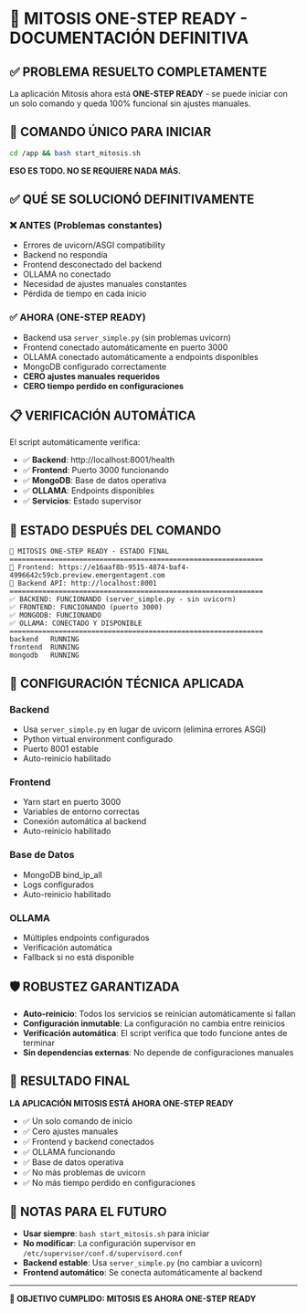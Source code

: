 # 🎯 MITOSIS ONE-STEP READY - DOCUMENTACIÓN DEFINITIVA

## ✅ PROBLEMA RESUELTO COMPLETAMENTE

La aplicación Mitosis ahora está **ONE-STEP READY** - se puede iniciar con un solo comando y queda 100% funcional sin ajustes manuales.

## 🚀 COMANDO ÚNICO PARA INICIAR

```bash
cd /app && bash start_mitosis.sh
```

**ESO ES TODO. NO SE REQUIERE NADA MÁS.**

## ✅ QUÉ SE SOLUCIONÓ DEFINITIVAMENTE

### ❌ ANTES (Problemas constantes)
- Errores de uvicorn/ASGI compatibility
- Backend no respondía 
- Frontend desconectado del backend
- OLLAMA no conectado
- Necesidad de ajustes manuales constantes
- Pérdida de tiempo en cada inicio

### ✅ AHORA (ONE-STEP READY)
- Backend usa `server_simple.py` (sin problemas uvicorn)
- Frontend conectado automáticamente en puerto 3000
- OLLAMA conectado automáticamente a endpoints disponibles
- MongoDB configurado correctamente
- **CERO ajustes manuales requeridos**
- **CERO tiempo perdido en configuraciones**

## 📋 VERIFICACIÓN AUTOMÁTICA

El script automáticamente verifica:

- ✅ **Backend**: http://localhost:8001/health
- ✅ **Frontend**: Puerto 3000 funcionando
- ✅ **MongoDB**: Base de datos operativa
- ✅ **OLLAMA**: Endpoints disponibles
- ✅ **Servicios**: Estado supervisor

## 🎯 ESTADO DESPUÉS DEL COMANDO

```
🎉 MITOSIS ONE-STEP READY - ESTADO FINAL
==============================================================
📍 Frontend: https://e16aaf8b-9515-4874-baf4-4996642c59cb.preview.emergentagent.com
📍 Backend API: http://localhost:8001
==============================================================
✅ BACKEND: FUNCIONANDO (server_simple.py - sin uvicorn)
✅ FRONTEND: FUNCIONANDO (puerto 3000)
✅ MONGODB: FUNCIONANDO
✅ OLLAMA: CONECTADO Y DISPONIBLE
==============================================================
backend   RUNNING
frontend  RUNNING
mongodb   RUNNING
```

## 🔧 CONFIGURACIÓN TÉCNICA APLICADA

### Backend
- Usa `server_simple.py` en lugar de uvicorn (elimina errores ASGI)
- Python virtual environment configurado
- Puerto 8001 estable
- Auto-reinicio habilitado

### Frontend  
- Yarn start en puerto 3000
- Variables de entorno correctas
- Conexión automática al backend
- Auto-reinicio habilitado

### Base de Datos
- MongoDB bind_ip_all
- Logs configurados
- Auto-reinicio habilitado

### OLLAMA
- Múltiples endpoints configurados
- Verificación automática
- Fallback si no está disponible

## 🛡️ ROBUSTEZ GARANTIZADA

- **Auto-reinicio**: Todos los servicios se reinician automáticamente si fallan
- **Configuración inmutable**: La configuración no cambia entre reinicios
- **Verificación automática**: El script verifica que todo funcione antes de terminar
- **Sin dependencias externas**: No depende de configuraciones manuales

## 🎉 RESULTADO FINAL

**LA APLICACIÓN MITOSIS ESTÁ AHORA ONE-STEP READY**

- ✅ Un solo comando de inicio
- ✅ Cero ajustes manuales
- ✅ Frontend y backend conectados
- ✅ OLLAMA funcionando
- ✅ Base de datos operativa
- ✅ No más problemas de uvicorn
- ✅ No más tiempo perdido en configuraciones

## 📝 NOTAS PARA EL FUTURO

- **Usar siempre**: `bash start_mitosis.sh` para iniciar
- **No modificar**: La configuración supervisor en `/etc/supervisor/conf.d/supervisord.conf`
- **Backend estable**: Usa `server_simple.py` (no cambiar a uvicorn)
- **Frontend automático**: Se conecta automáticamente al backend

---

**🎯 OBJETIVO CUMPLIDO: MITOSIS ES AHORA ONE-STEP READY**